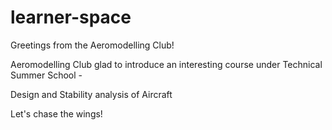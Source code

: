 # learner-space
Greetings from the Aeromodelling Club!

Aeromodelling Club glad to introduce an interesting course under Technical Summer School -

 Design and Stability analysis of Aircraft

Let's chase the wings! 
 
 

 
